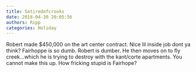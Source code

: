 ```yaml
---
title: Sotiredofcrooks
date: 2018-04-30 20:05:56
authors: Ripp
categories: Holiday
---
```


 Robert made $450,000 on the art center contract. Nice lil inside job dont ya think? Fairhoppe is so dumb. Robert is dumber. He then moves on to fly creek...which he is trying to destroy with the kant/corte apartments. You cannot make this up. How fricking stupid is Fairhope?
